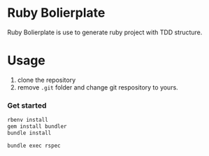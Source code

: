 Ruby Bolierplate
===

Ruby Bolierplate is use to generate ruby project with TDD structure.

Usage
===

1. clone the repository
2. remove `.git` folder and change git respository to yours.

### Get started

```sh
rbenv install
gem install bundler
bundle install

bundle exec rspec
```

